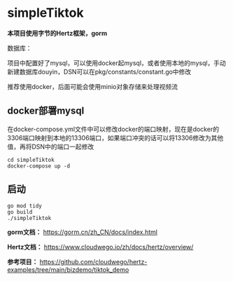 # simpleTiktok

**本项目使用字节的Hertz框架，gorm**

数据库：

项目中配置好了mysql，可以使用docker起mysql，或者使用本地的mysql，手动新建数据库douyin，DSN可以在pkg/constants/constant.go中修改

推荐使用docker，后面可能会使用minio对象存储来处理视频流

## docker部署mysql

在docker-compose.yml文件中可以修改docker的端口映射，现在是docker的3306端口映射到本地的13306端口，如果端口冲突的话可以将13306修改为其他值，再将DSN中的端口一起修改
```shell
cd simpleTiktok
docker-compose up -d
```

## 启动
```shell
go mod tidy
go build 
./simpleTiktok
```

**gorm文档：** https://gorm.cn/zh_CN/docs/index.html

**Hertz文档：** https://www.cloudwego.io/zh/docs/hertz/overview/

**参考项目：** https://github.com/cloudwego/hertz-examples/tree/main/bizdemo/tiktok_demo
